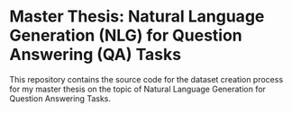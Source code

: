 <h1>Master Thesis: Natural Language Generation (NLG) for Question Answering (QA) Tasks</h1>
This repository contains the source code for the dataset creation process for my master thesis on the topic of Natural Language Generation for Question Answering Tasks.
